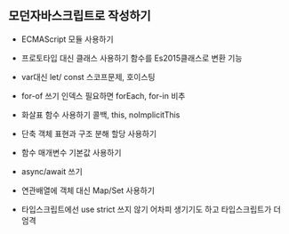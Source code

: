 ## 모던자바스크립트로 작성하기

- ECMAScript 모듈 사용하기

- 프로토타입 대신 클래스 사용하기
함수를 Es2015클래스로 변환 기능

- var대신 let/ const
스코프문제, 호이스팅

- for-of 쓰기
인덱스 필요하면 forEach, for-in 비추

- 화살표 함수 사용하기
콜백, this, noImplicitThis

- 단축 객체 표현과 구조 분해 할당 사용하기

- 함수 매개변수 기본값 사용하기

- async/await 쓰기

- 연관배열에 객체 대신 Map/Set 사용하기

- 타입스크립트에선 use strict 쓰지 않기
어차피 생기기도 하고 타입스크립트가 더 엄격
